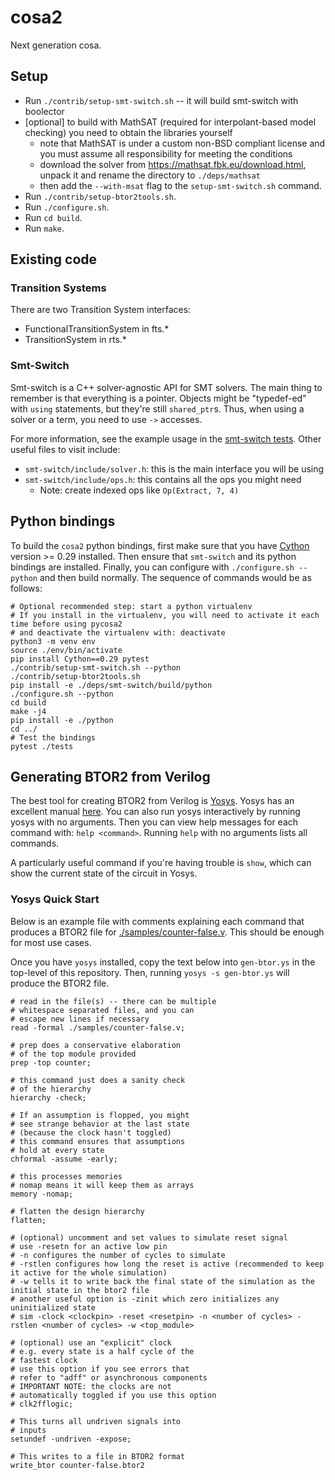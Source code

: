 # cosa2
Next generation cosa.

## Setup

* Run `./contrib/setup-smt-switch.sh` -- it will build smt-switch with boolector
* [optional] to build with MathSAT (required for interpolant-based model checking) you need to obtain the libraries yourself
  * note that MathSAT is under a custom non-BSD compliant license and you must assume all responsibility for meeting the conditions
  * download the solver from https://mathsat.fbk.eu/download.html, unpack it and rename the directory to `./deps/mathsat`
  * then add the `--with-msat` flag to the `setup-smt-switch.sh` command.
* Run `./contrib/setup-btor2tools.sh`.
* Run `./configure.sh`.
* Run `cd build`.
* Run `make`.

## Existing code

### Transition Systems
There are two Transition System interfaces:
* FunctionalTransitionSystem in fts.*
* TransitionSystem in rts.*


### Smt-Switch
Smt-switch is a C++ solver-agnostic API for SMT solvers. The main thing to remember is that everything is a pointer. Objects might be "typedef-ed" with `using` statements, but they're still `shared_ptr`s. Thus, when using a solver or a term, you need to use `->` accesses.

For more information, see the example usage in the [smt-switch tests](https://github.com/makaimann/smt-switch/tree/master/tests/btor).
Other useful files to visit include:
* `smt-switch/include/solver.h`: this is the main interface you will be using
* `smt-switch/include/ops.h`: this contains all the ops you might need
  * Note: create indexed ops like `Op(Extract, 7, 4)`

## Python bindings
To build the `cosa2` python bindings, first make sure that you have [Cython](https://cython.org/) version >= 0.29 installed. Then ensure that `smt-switch` and its python bindings are installed. Finally, you can configure with `./configure.sh --python` and then build normally. The sequence of commands would be as follows:
```
# Optional recommended step: start a python virtualenv
# If you install in the virtualenv, you will need to activate it each time before using pycosa2
# and deactivate the virtualenv with: deactivate
python3 -m venv env
source ./env/bin/activate
pip install Cython==0.29 pytest
./contrib/setup-smt-switch.sh --python
./contrib/setup-btor2tools.sh
pip install -e ./deps/smt-switch/build/python
./configure.sh --python
cd build
make -j4
pip install -e ./python
cd ../
# Test the bindings
pytest ./tests
```

## Generating BTOR2 from Verilog

The best tool for creating BTOR2 from Verilog is [Yosys](https://github.com/YosysHQ/yosys). Yosys has an excellent manual [here](http://www.clifford.at/yosys/files/yosys_manual.pdf). 
You can also run yosys interactively by running yosys with no arguments. Then you can view help messages for each command with: `help <command>`. Running `help` with no arguments lists all commands.

A particularly useful command if you're having trouble is `show`, which can show the current state of the circuit in Yosys.

### Yosys Quick Start

Below is an example file with comments explaining each command that produces a BTOR2 file for [./samples/counter-false.v](./samples/counter-false.v). This should be enough for most use cases.

Once you have `yosys` installed, copy the text below into `gen-btor.ys` in the top-level of this repository. Then, running `yosys -s gen-btor.ys` will produce the BTOR2 file.

```
# read in the file(s) -- there can be multiple
# whitespace separated files, and you can
# escape new lines if necessary
read -formal ./samples/counter-false.v;

# prep does a conservative elaboration
# of the top module provided
prep -top counter;

# this command just does a sanity check
# of the hierarchy
hierarchy -check;

# If an assumption is flopped, you might
# see strange behavior at the last state
# (because the clock hasn't toggled)
# this command ensures that assumptions
# hold at every state
chformal -assume -early;

# this processes memories
# nomap means it will keep them as arrays
memory -nomap;

# flatten the design hierarchy
flatten;

# (optional) uncomment and set values to simulate reset signal
# use -resetn for an active low pin
# -n configures the number of cycles to simulate
# -rstlen configures how long the reset is active (recommended to keep it active for the whole simulation)
# -w tells it to write back the final state of the simulation as the initial state in the btor2 file
# another useful option is -zinit which zero initializes any uninitialized state
# sim -clock <clockpin> -reset <resetpin> -n <number of cycles> -rstlen <number of cycles> -w <top_module>

# (optional) use an "explicit" clock
# e.g. every state is a half cycle of the
# fastest clock
# use this option if you see errors that
# refer to "adff" or asynchronous components
# IMPORTANT NOTE: the clocks are not
# automatically toggled if you use this option
# clk2fflogic;

# This turns all undriven signals into
# inputs
setundef -undriven -expose;

# This writes to a file in BTOR2 format
write_btor counter-false.btor2
```
